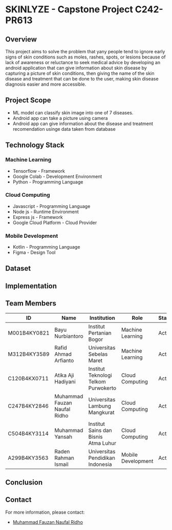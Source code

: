 # SKINLYZE - Capstone Project C242-PR613

## Overview
This project aims to solve the problem that yany people tend to ignore early signs of skin conditions such as moles, rashes, spots, or lesions because of lack of awareness or reluctance to seek medical advice by developing an android application that can give information about skin disease by capturing a picture of skin conditions, then giving the name of the skin disease and treatment that can be done to the user, making skin disease diagnosis easier and more accessible.

## Project Scope
- ML model can classify skin image into one of 7 diseases.
- Android app can take a picture using camera
- Android app can give information about the disease and treatment recomendation usinge data taken from database

## Technology Stack

### Machine Learning
 - Tensorflow - Framework
 - Google Colab - Development Environment
 - Python - Programming Language

### Cloud Computing
 - Javascript - Programming Language
 - Node js - Runtime Environment
 - Express js - Framework
 - Google Cloud Platform - Cloud Provider

### Mobile Development
 - Kotlin - Programming Language
 - Figma - Design Tool

## Dataset

## Implementation

## Team Members

| ID           | Name                            | Institution                          | Role                                | Status  |
|--------------|---------------------------------|--------------------------------------|-------------------------------------|---------|
| M001B4KY0821 | Bayu Nurbiantoro                | Institut Pertanian Bogor             | Machine Learning                    | Active  |
| M312B4KY3589 | Rafid Ahmad Arfianto            | Universitas Sebelas Maret            | Machine Learning                    | Active  |
| C120B4KX0711 | Atika Aji Hadiyani              | Institut Teknologi Telkom Purwokerto | Cloud Computing                     | Active  |
| C247B4KY2846 | Muhammad Fauzan Naufal Ridho    | Universitas Lambung Mangkurat        | Cloud Computing                     | Active  |
| C504B4KY3114 | Muhammad Yansah                 | Institut Sains dan Bisnis Atma Luhur | Cloud Computing                     | Active  |
| A299B4KY3563 | Raden Rahman Ismail             | Universitas Pendidikan Indonesia     | Mobile Development                  | Active  |

## Conclusion

## Contact
For more information, please contact:
 - [Muhammad Fauzan Naufal Ridho](c247b4ky2846@bangkit.academy)
